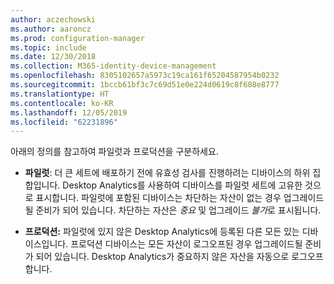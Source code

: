 ```yaml
---
author: aczechowski
ms.author: aaroncz
ms.prod: configuration-manager
ms.topic: include
ms.date: 12/30/2018
ms.collection: M365-identity-device-management
ms.openlocfilehash: 8305102657a5973c19ca161f65204587954b0232
ms.sourcegitcommit: 1bccb61bf3c7c69d51e0e224d0619c8f608e8777
ms.translationtype: HT
ms.contentlocale: ko-KR
ms.lasthandoff: 12/05/2019
ms.locfileid: "62231896"
---
```

아래의 정의를 참고하여 파일럿과 프로덕션을 구분하세요.  

- **파일럿**: 더 큰 세트에 배포하기 전에 유효성 검사를 진행하려는 디바이스의 하위 집합입니다. Desktop Analytics를 사용하여 디바이스를 파일럿 세트에 고유한 것으로 표시합니다. 파일럿에 포함된 디바이스는 차단하는 자산이 없는 경우 업그레이드될 준비가 되어 있습니다. 차단하는 자산은 *중요* 및 업그레이드 *불가*로 표시됩니다.  

- **프로덕션:** 파일럿에 있지 않은 Desktop Analytics에 등록된 다른 모든 있는 디바이스입니다. 프로덕션 디바이스는 모든 자산이 로그오프된 경우 업그레이드될 준비가 되어 있습니다. Desktop Analytics가 중요하지 않은 자산을 자동으로 로그오프합니다.  


